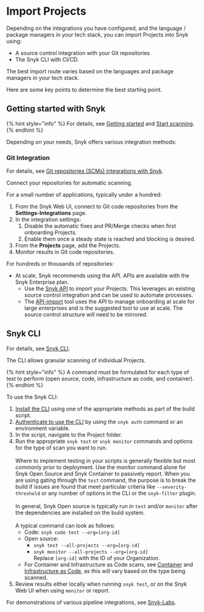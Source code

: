 # Import Projects

Depending on the integrations you have configured, and the language / package managers in your tech stack, you can import Projects into Snyk using:&#x20;

* A source control integration with your Git repositories
* The Snyk CLI with CI/CD.

The best import route varies based on the languages and package managers in your tech stack.&#x20;

Here are some key points to determine the best starting point.&#x20;

## Getting started with Snyk

{% hint style="info" %}
For details, see [Getting started](../../../discover-snyk/getting-started/) and [Start scanning](../../../scan-with-snyk/start-scanning.md).
{% endhint %}

Depending on your needs, Snyk offers various integration methods:

### Git Integration

For details, see [Git repositories (SCMs) integrations with Snyk](../../../developer-tools/scm-integrations/organization-level-integrations/).

Connect your repositories for automatic scanning.

For a small number of applications, typically under a hundred:

1. From the Snyk Web UI, connect to Git code repositories from the **Settings-Integrations** page.
2. In the integration settings:
   1. Disable the automatic fixes and PR/Merge checks when first onboarding Projects.
   2. Enable them once a steady state is reached and blocking is desired.
3. From the **Projects** page, add the Projects.
4. Monitor results in Git code repositories.

For hundreds or thousands of repositories:

* At scale, Snyk recommends using the API. APIs are available with the Snyk Enterprise plan.
  * Use the [Snyk API](../../../snyk-api/snyk-api.md) to import your Projects. This leverages an existing source control integration and can be used to automate processes.
  * The  [API-import](../../../scan-with-snyk/snyk-tools/tool-snyk-api-import/) tool uses the API to manage onboarding at scale for large enterprises and is the suggested tool to use at scale. The source control structure will need to be mirrored.

## Snyk CLI

For details, see [Snyk CLI](../../../developer-tools/snyk-cli/).

The CLI allows granular scanning of individual Projects.&#x20;

{% hint style="info" %}
A command must be formulated for each type of test to perform (open source, code, infrastructure as code, and container).
{% endhint %}

To use the Snyk CLI:

1. [Install the CLI](../../../developer-tools/snyk-cli/install-or-update-the-snyk-cli/) using one of the appropriate methods as part of the build script.
2. [Authenticate to use the CLI](../../../developer-tools/snyk-cli/authenticate-to-use-the-cli.md) by using the `snyk auth` command or an environment variable.
3. In the script, navigate to the Project folder.
4. Run the appropriate `snyk test` or `snyk monitor` commands and options for the type of scan you want to run. \
   \
   Where to implement testing in your scripts is generally flexible but most commonly prior to deployment. Use the monitor command alone for Snyk Open Source and Snyk Container to passively report. When you are using gating through the `test` command, the purpose is to break the build if issues are found that meet particular criteria like `--severity-threshold` or any number of options in the CLI or the `snyk-filter` plugin. \
   \
   In general, Snyk Open source is typically run in `test` and/or `monitor` after the dependencies are installed on the build system.\
   \
   A typical command can look as follows:
   * Code: `snyk code test --org=[org-id]`
   * Open source:&#x20;
     * `snyk test --all-projects --org=[org-id]`
     * `snyk monitor --all-projects --org=[org-id]`\
       Replace `[org-id]` with the ID of your Organization.
   * For Container and Infrastructure as Code scans, see [Container](../../../scan-with-snyk/snyk-container/scan-container-images.md) and [Infrastructure as Code](../../../scan-with-snyk/snyk-iac/), as this will vary based on the type being scanned.
5. Review results either locally when running `snyk test`, or on the Snyk Web UI when using `monitor` or report.

For demonstrations of various pipeline integrations, see [Snyk-Labs](https://github.com/snyk-labs/snyk-cicd-integration-examples).

